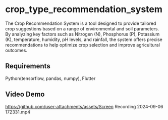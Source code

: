 # crop_type_recommendation_system

The Crop Recommendation System is a  tool designed to provide tailored crop suggestions based on a range of environmental and soil parameters. By analyzing key factors such as Nitrogen (N), Phosphorus (P), Potassium (K), temperature, humidity, pH levels, and rainfall, the system offers precise recommendations to help optimize crop selection and improve agricultural outcomes.

## Requirements

Python(tensorflow, pandas, numpy), Flutter

## Video Demo
https://github.com/user-attachments/assets/Screen Recording 2024-09-06 172331.mp4

